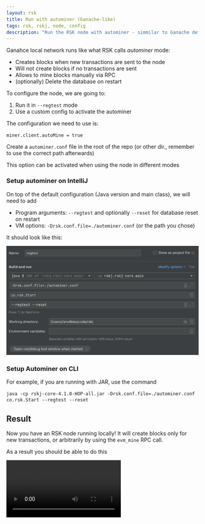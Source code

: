 ```yaml
---
layout: rsk
title: Run with autominer (Ganache-like)
tags: rsk, rskj, node, config
description: "Run the RSK node with autominer - simmilar to Ganache default config"
---
```


Ganahce local network runs like what RSK calls _autominer_ mode:
- Creates blocks when new transactions are sent to the node
- Will not create blocks if no transactions are sent
- Allows to mine blocks manually via RPC
- (optionally) Delete the database on restart

To configure the node, we are going to:
1. Run it in `--regtest` mode
2. Use a custom config to activate the autominer

The configuration we need to use is:

```
miner.client.autoMine = true
```

Create a `autominer.conf` file in the root of the repo (or other dir., remember to use the correct path afterwards)

This option can be activated when using the node in different modes

### Setup autominer on IntelliJ

On top of the default configuration (Java version and main class), we will need to add

- Program arguments: `--regtest` and optionally `--reset` for database reset on restart
- VM options: `-Drsk.conf.file=./autominer.conf` (or the path you chose)

It should look like this:

![autominer_inellij_config](/assets/img/rsk/autominer_intellij_config.png)

### Setup Autominer on CLI

For example, if you are running with JAR, use the command

```
java -cp rskj-core-4.1.0-HOP-all.jar -Drsk.conf.file=./autominer.conf co.rsk.Start --regtest --reset
```

## Result

Now you have an RSK node running locally! It will create blocks only for new transactions, or arbitrarily by using the `evm_mine` RPC call.

As a result you should be able to do this

![autominer_demo](/assets/img/rsk/autominer_demo.mov)
